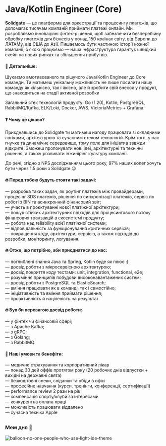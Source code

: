 ## <h1> Java/Kotlin Engineer (Core) </h1> 
<b>Solidgate</b> — це платформа для оркестрації та процесингу платежів, що допомагає тисячам компаній приймати платежі онлайн. Ми розробляємо інноваційні фінтех-рішення, щоб забезпечити безперебійну обробку платежів для бізнесів у понад 150 країнах світу, від Європи до ЛАТАМу, від США до Азії. Пишаємось бути частиною історії кожної компанії, з якою працюємо — наша інфраструктура гарантує швидкий скейл на нових ринках та збільшення прибутків.

#### &#128205; Детальніше:
<p> Шукаємо вмотивованого та рішучого Java/Kotlin Engineer до Core команди. Ти матимеш унікальну можливість не лише посилити нашу команду як кількісно, так і якісно, але й зробити свій внесок у продукт, що знаходиться на стадії активної розробки </p>
<p> Загальний стек технологій продукту: Go (1.20), Kotlin, PostgreSQL, RabbitMQ/Kafka, ELK/Loki, Docker, AWS, VictoriaMetrics + Grafana. </p>

#### &#10067; Чому це цікаво?
<p> Приєднавшись до Solidgate ти матимеш нагоду працювати зі складними логіками, архітектурою та сучасним стеком технологій. Крім того, у нас гнучке та динамічне середовище, тому поле для ініціатив завжди відкрите. Зможеш пропонувати нові ідеї, архітектурні та технічні рішення, а також розвивати інжинірінг культуру компанії. </p>

<p> До речі, згідно з NPS дослідженням цього року, 97% наших колег хочуть бути через 1.5 роки з Solidgate 😉 <p>

#### &#128293; Перед тобою будуть стояти такі задачі:
— розробка таких задач, як роутінг платежів між провайдерами, процесінг 3DS платежів, рішення по синхронізації платежів, сервіс по роботі з BIN та асинхронний фінансовий звіт;<br>
— участь в проєктуванні нової платіжної архітектури;<br>
— пошук стійких архітектурних підходів для процесингового потоку фінансових транзакцій в екосистемі продукту;<br>
— робота над reliability всієї платіжної системи;<br>
— відповідальність за функціонування критичних сервісів;<br>
— покращення коду, архітектури, сервісів, а також підходів до розробки, моніторингу, логування.<br>

#### &#128293; Отже, що потрібно, аби приєднатися до нас:
— поглиблені знання Java та Spring, Kotlin буде як плюс :) <br>
— досвід роботи з мікросервісною архітектурою;<br>
— досвід покриття коду тестами: unit, integration, functional, e2e;<br>
— розуміння принципів побудови високонавантажених систем;<br>
— досвід роботи з PostgreSQL та ElasticSearch;<br>
— вміння працювати як в команді, так і самостійно;<br>
— ініціативність та вміння приймати рішення;<br>
— проактивність й націленість на результат.<br>

#### &#128293; Був би перевагою досвід роботи:
— у фінтех чи фінансовій сфері;<br>
— з Apache Kafka;<br>
— з gRPC;<br>
— з Golang;<br>
— з RabbitMQ.<br>

#### &#129321; Наші умови та бенефіти:
— медичне страхування та корпоративний лікар<br>
— понад 30 дей оффів протягом року (20 робочих днів відпустки + вихідні на державні свята)<br>
— безкоштовні снеки, сніданки та обіди в офісі<br>
— професійне навчання (курси, тренінги, конференції, сертифікації)<br>
— performance review 2 рази на рік<br>
— компенсація спорту/клуби за інтересами<br>
— конкурентна оплата праці<br>
— можливість працювати віддалено<br>
— сучасна техніка Apple<br>

## <h3> Мем дня 🤝
![balloon-no-one-people-who-use-light-ide-theme](https://github.com/solidgatehiring/kotlin_core/assets/142014633/7c7e7e5c-5a79-4f49-859e-a34a74343c2f)
